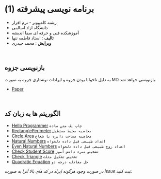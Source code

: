 # برنامه نویسی پیشرفته (1)

- رشته کامپیوتر - نرم افزار
- دانشگاه ازاد اسالمی
- آموزشکده فنی و حرفه ای سما اندیشه
- **تالیف** : استاد فاطمه تنها
- **ویرایش** : محمد حیدری

<br>

## بازنویسی جزوه

به دلیل ناخوانا بودن جزوه و ایرادات نوشتاری جزوه به صورت MD بازنویسی خواهد شد.

- [Paper](Paper.md)

<br>

## الگوریتم ها به زبان کد

- [Hello Programmer](cpp/HelloProgrammer.cpp) `چاپ یک متن ساده`
- [RectanglePerimeter](cpp/RectanglePerimeter.cpp) `محاصبه محیط مستطیل`
- [Circle Area](cpp/CircleArea.cpp) `محاصبه مساحت دایره با شعاع`
- [Natural Numbers](cpp/NaturalNumbers.cpp) `اعداد طبیعی قبل داده دلخواه`
- [Even Natural Numbers](cpp/EvenNaturalNumbers.cpp) `اعداد زوج طبیعی قبل داده دلخواه`
- [Check Student Score](cpp/CheckStudentScore.cpp) `تشخیص نمره دانش آموز`
- [Check Triangle](cpp/CheckTriangle.cpp) `تشخیص تشکیل مثلث`
- [Quadratic Equation](cpp/QuadraticEquation.cpp) `حل معادله درجه دو`

_در صورت وجود هرگونه ایراد در کد های بالا آنرا به صورت Issue ثبت کنید._